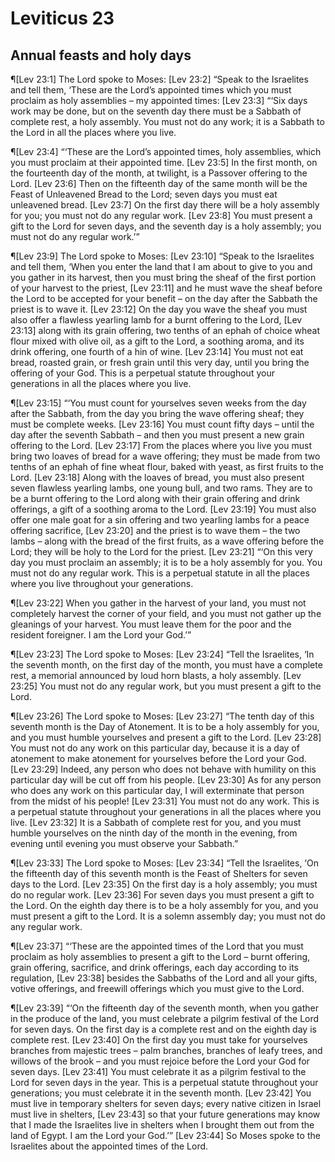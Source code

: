 # Leviticus 23

## Annual feasts and holy days
¶[Lev 23:1] The Lord spoke to Moses:
[Lev 23:2] “Speak to the Israelites and tell them, ‘These are the Lord’s appointed times which you must proclaim as holy assemblies – my appointed times:
[Lev 23:3] “‘Six days work may be done, but on the seventh day there must be a Sabbath of complete rest, a holy assembly. You must not do any work; it is a Sabbath to the Lord in all the places where you live.

¶[Lev 23:4] “‘These are the Lord’s appointed times, holy assemblies, which you must proclaim at their appointed time.
[Lev 23:5] In the first month, on the fourteenth day of the month, at twilight, is a Passover offering to the Lord.
[Lev 23:6] Then on the fifteenth day of the same month will be the Feast of Unleavened Bread to the Lord; seven days you must eat unleavened bread.
[Lev 23:7] On the first day there will be a holy assembly for you; you must not do any regular work.
[Lev 23:8] You must present a gift to the Lord for seven days, and the seventh day is a holy assembly; you must not do any regular work.’”

¶[Lev 23:9] The Lord spoke to Moses:
[Lev 23:10] “Speak to the Israelites and tell them, ‘When you enter the land that I am about to give to you and you gather in its harvest, then you must bring the sheaf of the first portion of your harvest to the priest,
[Lev 23:11] and he must wave the sheaf before the Lord to be accepted for your benefit – on the day after the Sabbath the priest is to wave it.
[Lev 23:12] On the day you wave the sheaf you must also offer a flawless yearling lamb for a burnt offering to the Lord,
[Lev 23:13] along with its grain offering, two tenths of an ephah of choice wheat flour mixed with olive oil, as a gift to the Lord, a soothing aroma, and its drink offering, one fourth of a hin of wine.
[Lev 23:14] You must not eat bread, roasted grain, or fresh grain until this very day, until you bring the offering of your God. This is a perpetual statute throughout your generations in all the places where you live.

¶[Lev 23:15] “‘You must count for yourselves seven weeks from the day after the Sabbath, from the day you bring the wave offering sheaf; they must be complete weeks.
[Lev 23:16] You must count fifty days – until the day after the seventh Sabbath – and then you must present a new grain offering to the Lord.
[Lev 23:17] From the places where you live you must bring two loaves of bread for a wave offering; they must be made from two tenths of an ephah of fine wheat flour, baked with yeast, as first fruits to the Lord.
[Lev 23:18] Along with the loaves of bread, you must also present seven flawless yearling lambs, one young bull, and two rams. They are to be a burnt offering to the Lord along with their grain offering and drink offerings, a gift of a soothing aroma to the Lord.
[Lev 23:19] You must also offer one male goat for a sin offering and two yearling lambs for a peace offering sacrifice,
[Lev 23:20] and the priest is to wave them – the two lambs – along with the bread of the first fruits, as a wave offering before the Lord; they will be holy to the Lord for the priest.
[Lev 23:21] “‘On this very day you must proclaim an assembly; it is to be a holy assembly for you. You must not do any regular work. This is a perpetual statute in all the places where you live throughout your generations.

¶[Lev 23:22] When you gather in the harvest of your land, you must not completely harvest the corner of your field, and you must not gather up the gleanings of your harvest. You must leave them for the poor and the resident foreigner. I am the Lord your God.’”

¶[Lev 23:23] The Lord spoke to Moses:
[Lev 23:24] “Tell the Israelites, ‘In the seventh month, on the first day of the month, you must have a complete rest, a memorial announced by loud horn blasts, a holy assembly.
[Lev 23:25] You must not do any regular work, but you must present a gift to the Lord.

¶[Lev 23:26] The Lord spoke to Moses:
[Lev 23:27] “The tenth day of this seventh month is the Day of Atonement. It is to be a holy assembly for you, and you must humble yourselves and present a gift to the Lord.
[Lev 23:28] You must not do any work on this particular day, because it is a day of atonement to make atonement for yourselves before the Lord your God.
[Lev 23:29] Indeed, any person who does not behave with humility on this particular day will be cut off from his people.
[Lev 23:30] As for any person who does any work on this particular day, I will exterminate that person from the midst of his people!
[Lev 23:31] You must not do any work. This is a perpetual statute throughout your generations in all the places where you live.
[Lev 23:32] It is a Sabbath of complete rest for you, and you must humble yourselves on the ninth day of the month in the evening, from evening until evening you must observe your Sabbath.”

¶[Lev 23:33] The Lord spoke to Moses:
[Lev 23:34] “Tell the Israelites, ‘On the fifteenth day of this seventh month is the Feast of Shelters for seven days to the Lord.
[Lev 23:35] On the first day is a holy assembly; you must do no regular work.
[Lev 23:36] For seven days you must present a gift to the Lord. On the eighth day there is to be a holy assembly for you, and you must present a gift to the Lord. It is a solemn assembly day; you must not do any regular work.

¶[Lev 23:37] “‘These are the appointed times of the Lord that you must proclaim as holy assemblies to present a gift to the Lord – burnt offering, grain offering, sacrifice, and drink offerings, each day according to its regulation,
[Lev 23:38] besides the Sabbaths of the Lord and all your gifts, votive offerings, and freewill offerings which you must give to the Lord.

¶[Lev 23:39] “‘On the fifteenth day of the seventh month, when you gather in the produce of the land, you must celebrate a pilgrim festival of the Lord for seven days. On the first day is a complete rest and on the eighth day is complete rest.
[Lev 23:40] On the first day you must take for yourselves branches from majestic trees – palm branches, branches of leafy trees, and willows of the brook – and you must rejoice before the Lord your God for seven days.
[Lev 23:41] You must celebrate it as a pilgrim festival to the Lord for seven days in the year. This is a perpetual statute throughout your generations; you must celebrate it in the seventh month.
[Lev 23:42] You must live in temporary shelters for seven days; every native citizen in Israel must live in shelters,
[Lev 23:43] so that your future generations may know that I made the Israelites live in shelters when I brought them out from the land of Egypt. I am the Lord your God.’”
[Lev 23:44] So Moses spoke to the Israelites about the appointed times of the Lord.
